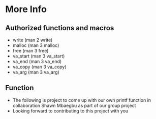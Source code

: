 # More Info
## Authorized functions and macros
* write (man 2 write)
* malloc (man 3 malloc)
* free (man 3 free)
* va_start (man 3 va_start)
* va_end (man 3 va_end)
* va_copy (man 3 va_copy)
* va_arg (man 3 va_arg)
## Function
* The following is project to come up with our own printf function in collaboration Shawn Mbaegbu as part of our group project
* Looking forward to contributing to this project with you

